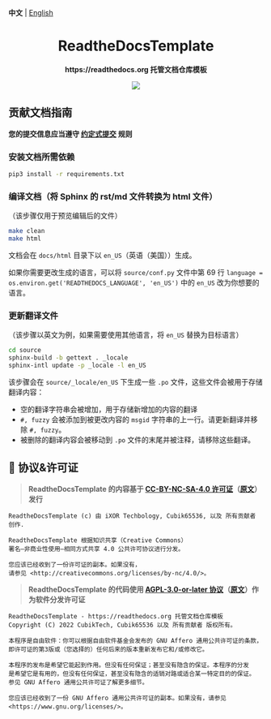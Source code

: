 **中文** | [English](README.en.md)

<h1 align="center">ReadtheDocsTemplate</h1>

<p align="center">
  <b>https://readthedocs.org 托管文档仓库模板</b>
</p>

<p align="center">
  <a href="LICENSE">
    <img src="https://img.shields.io/badge/License-CC--BY--NC--SA--4.0-important?style=for-the-badge" />
  </a>
</p>

## 贡献文档指南

**您的提交信息应当遵守 [约定式提交](https://www.conventionalcommits.org/zh-hans/v1.0.0/) 规则**

### 安装文档所需依赖

``` bash
pip3 install -r requirements.txt
```

### 编译文档（将 Sphinx 的 rst/md 文件转换为 html 文件）

（该步骤仅用于预览编辑后的文件）

``` bash
make clean
make html
```

文档会在 `docs/html` 目录下以 `en_US`（英语（美国））生成。

如果你需要更改生成的语言，可以将 `source/conf.py` 文件中第 69 行 `language = os.environ.get('READTHEDOCS_LANGUAGE', 'en_US')` 中的 `en_US` 改为你想要的语言。

### 更新翻译文件

（该步骤以英文为例，如果需要使用其他语言，将 `en_US` 替换为目标语言）

``` bash
cd source
sphinx-build -b gettext . _locale
sphinx-intl update -p _locale -l en_US
```

该步骤会在 `source/_locale/en_US` 下生成一些 `.po` 文件，这些文件会被用于存储翻译内容：

- 空的翻译字符串会被增加，用于存储新增加的内容的翻译
- `#, fuzzy` 会被添加到被更改内容的 `msgid` 字符串的上一行。请更新翻译并移除 `#, fuzzy`。
- 被删除的翻译内容会被移动到 `.po` 文件的末尾并被注释，请移除这些翻译。

## 📜 协议&许可证

> **ReadtheDocsTemplate 的内容基于 [CC-BY-NC-SA-4.0 许可证](license-translations/LICENSE-zh)（[原文](LICENSE)）发行**

``` text
ReadtheDocsTemplate (c) 由 iXOR Techbology, Cubik65536, 以及 所有贡献者 创作.

ReadtheDocsTemplate 根据知识共享（Creative Commons）
署名—非商业性使用—相同方式共享 4.0 公共许可协议进行分发。

您应该已经收到了一份许可证的副本。如果没有，
请参见 <http://creativecommons.org/licenses/by-nc/4.0/>。
```

> **ReadtheDocsTemplate 的代码使用 [AGPL-3.0-or-later 协议](license-translations/LICENSE-zh)（[原文](LICENSE)）作为软件分发许可证**

``` text
ReadtheDocsTemplate - https://readthedocs.org 托管文档仓库模板
Copyright (C) 2022 CubikTech, Cubik65536 以及 所有贡献者 版权所有。

本程序是自由软件：你可以根据自由软件基金会发布的 GNU Affero 通用公共许可证的条款，
即许可证的第3版或（您选择的）任何后来的版本重新发布它和/或修改它。

本程序的发布是希望它能起到作用。但没有任何保证；甚至没有隐含的保证。本程序的分发
是希望它是有用的，但没有任何保证，甚至没有隐含的适销对路或适合某一特定目的的保证。
参见 GNU Affero 通用公共许可证了解更多细节。

您应该已经收到了一份 GNU Affero 通用公共许可证的副本。如果没有，请参见 <https://www.gnu.org/licenses/>。
```
